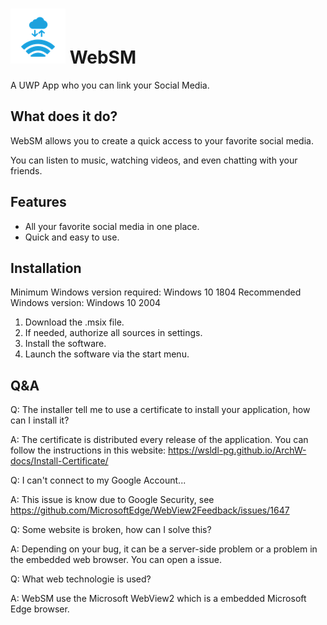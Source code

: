 # ![Logo WebSM](Assets/WebSM.png) WebSM
A UWP App who you can link your Social Media.

## What does it do?
WebSM allows you to create a quick access to your favorite social media.

You can listen to music, watching videos, and even chatting with your friends.

## Features
- All your favorite social media in one place.
- Quick and easy to use.

## Installation
Minimum Windows version required: Windows 10 1804
Recommended Windows version: Windows 10 2004

1. Download the .msix file.
2. If needed, authorize all sources in settings.
3. Install the software.
4. Launch the software via the start menu.

## Q&A
Q: The installer tell me to use a certificate to install your application, how can I install it?

A: The certificate is distributed every release of the application. You can follow the instructions in this website: https://wsldl-pg.github.io/ArchW-docs/Install-Certificate/

Q: I can't connect to my Google Account...

A: This issue is know due to Google Security, see https://github.com/MicrosoftEdge/WebView2Feedback/issues/1647

Q: Some website is broken, how can I solve this?

A: Depending on your bug, it can be a server-side problem or a problem in the embedded web browser. You can open a issue.

Q: What web technologie is used?

A: WebSM use the Microsoft WebView2 which is a embedded Microsoft Edge browser.
